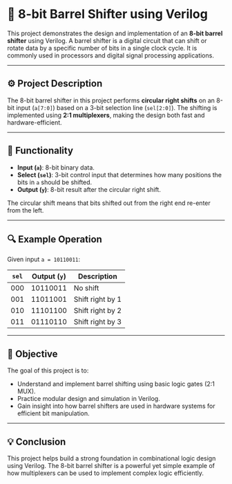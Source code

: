 # 🔄 8-bit Barrel Shifter using Verilog

This project demonstrates the design and implementation of an **8-bit barrel shifter** using Verilog. A barrel shifter is a digital circuit that can shift or rotate data by a specific number of bits in a single clock cycle. It is commonly used in processors and digital signal processing applications.

---

## ⚙️ Project Description

The 8-bit barrel shifter in this project performs **circular right shifts** on an 8-bit input (`a[7:0]`) based on a 3-bit selection line (`sel[2:0]`). The shifting is implemented using **2:1 multiplexers**, making the design both fast and hardware-efficient.

---

## 🔁 Functionality

- **Input (`a`)**: 8-bit binary data.
- **Select (`sel`)**: 3-bit control input that determines how many positions the bits in `a` should be shifted.
- **Output (`y`)**: 8-bit result after the circular right shift.

The circular shift means that bits shifted out from the right end re-enter from the left.

---

## 🔍 Example Operation

Given input `a = 10110011`:

| `sel` | Output (`y`) | Description             |
|-------|---------------|--------------------------|
| 000   | 10110011      | No shift                 |
| 001   | 11011001      | Shift right by 1         |
| 010   | 11101100      | Shift right by 2         |
| 011   | 01110110      | Shift right by 3         |

---

## 🎯 Objective

The goal of this project is to:
- Understand and implement barrel shifting using basic logic gates (2:1 MUX).
- Practice modular design and simulation in Verilog.
- Gain insight into how barrel shifters are used in hardware systems for efficient bit manipulation.

---



## 💡 Conclusion

This project helps build a strong foundation in combinational logic design using Verilog. The 8-bit barrel shifter is a powerful yet simple example of how multiplexers can be used to implement complex logic efficiently.

